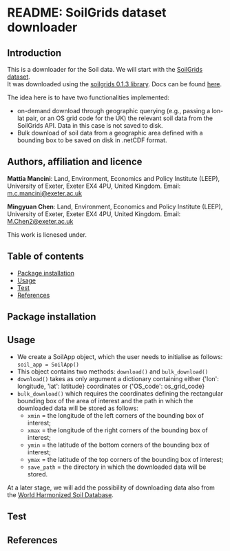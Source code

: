 # README: SoilGrids dataset downloader

## Introduction

This is a downloader for the Soil data. We will start with the [SoilGrids dataset](https://www.isric.org/explore/soilgrids). \
It was downloaded using the [soilgrids 0.1.3 library](https://pypi.org/project/soilgrids/). Docs can be found [here](https://www.isric.org/explore/soilgrids/faq-soilgrids).

The idea here is to have two functionalities implemented:

- on-demand download through geographic querying (e.g., passing a lon-lat pair, or an OS grid code for the UK) the relevant soil data from the SoilGrids API. Data in this case is not saved to disk.
- Bulk download of soil data from a geographic area defined with a bounding box to be saved on disk in .netCDF format.

## Authors, affiliation and licence

**Mattia Mancini**: Land, Environment, Economics and Policy Institute (LEEP), University of Exeter, Exeter EX4 4PU, United Kingdom. Email: <m.c.mancini@exeter.ac.uk>

**Mingyuan Chen**: Land, Environment, Economics and Policy Institute (LEEP), University of Exeter, Exeter EX4 4PU, United Kingdom. Email: <M.Chen2@exeter.ac.uk>

This work is licnesed under.

## Table of contents

- [Package installation](#package-installation)
- [Usage](#usage)
- [Test](#test)
- [References](#references)

## Package installation

## Usage

- We create a SoilApp object, which the user needs to initialise as follows: `soil_app = SoilApp()`
- This object contains two methods: `download()` and `bulk_download()`
- `download()` takes as only argument a dictionary containing either {'lon': longitude, 'lat': latitude} coordinates or {'OS_code': os_grid_code}
- `bulk_download()` which requires the coordinates defining the rectangular bounding box of the area of interest and the path in which the downloaded data will be stored as follows:
  - `xmin` = the longitude of the left corners of the bounding box of interest;
  - `xmax` = the longitude of the right corners of the bounding box of interest;
  - `ymin` = the latitude of the bottom corners of the bounding box of interest;
  - `ymax` = the latitude of the top corners of the bounding box of interest;
  - `save_path` = the directory in which the downloaded data will be stored.

At a later stage, we will add the possibility of downloading data also from the [World Harmonized Soil Database](https://www.fao.org/soils-portal/data-hub/soil-maps-and-databases/harmonized-world-soil-database-v12/en/).

## Test

## References
